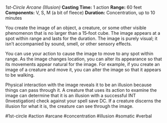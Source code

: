 *1st-Circle Arcane (Illusion)*
**Casting Time:** 1 action
**Range:** 60 feet
**Components:** V, S, M (a bit of fleece)
**Duration:** Concentration, up to 10 minutes

You create the image of an object, a creature, or some other visible phenomenon that is no larger than a 15‑foot cube. The image appears at a spot within range and lasts for the duration. The image is purely visual; it isn’t accompanied by sound, smell, or other sensory effects.

You can use your action to cause the image to move to any spot within range. As the image changes location, you can alter its appearance so that its movements appear natural for the image. For example, if you create an image of a creature and move it, you can alter the image so that it appears to be walking.

Physical interaction with the image reveals it to be an illusion because things can pass through it. A creature that uses its action to examine the image can determine that it is an illusion with a successful INT (Investigation) check against your spell save DC. If a creature discerns the illusion for what it is, the creature can see through the image.

#1st-circle #action #arcane #concentration #illusion #somatic #verbal
